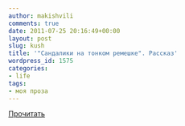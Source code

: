 ```yaml
---
author: makishvili
comments: true
date: 2011-07-25 20:16:49+00:00
layout: post
slug: kush
title: '"Сандалики на тонком ремешке". Рассказ'
wordpress_id: 1575
categories:
- life
tags:
- моя проза
---
```


[Прочитать](http://makishvili.com/books/kush.html)
